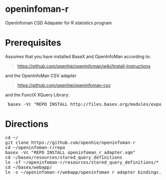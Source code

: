 openinfoman-r
=============

OpenInfoman CSD Adapater for R statistics program 

Prerequisites
=============

Assumes that you have installed BaseX and OpenInfoMan according to:
> https://github.com/openhie/openinfoman/wiki/Install-Instructions

and the OpenInfoMan CSV adapter
> https://github.com/openhie/openinfoman-csv

and the FunctX XQuery Library:
<pre>
 basex -Vc "REPO INSTALL http://files.basex.org/modules/expath/functx-1.0.xar"
</pre>

Directions
==========
<pre>
cd ~/
git clone https://github.com/openhie/openinfoman-r
cd ~/openinfoman-r/repo
basex -Vc "REPO INSTALL openinfoman_r_adapter.xqm"
cd ~/basex/resources/stored_query_definitions
ln -sf ~/openinfoman-r/resources/stored_query_definitions/* .
cd ~/basex/webapp/
ln -s ~/openinfoman-r/webapp/openinfoman_r_adapter_bindings.xqm 
</pre>

